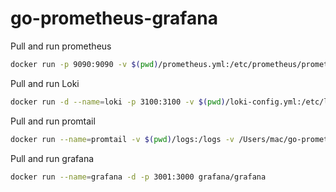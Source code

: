 # go-prometheus-grafana

Pull and run prometheus

```sh
docker run -p 9090:9090 -v $(pwd)/prometheus.yml:/etc/prometheus/prometheus.yml -d prom/prometheus
```

Pull and run Loki

```sh
docker run -d --name=loki -p 3100:3100 -v $(pwd)/loki-config.yml:/etc/loki/local-config.yml grafana/loki:latest -config.file=/etc/loki/local-config.yml
```

Pull and run promtail

```sh
docker run --name=promtail -v $(pwd)/logs:/logs -v /Users/mac/go-prometheus-grafana/promtail-config.yml:/etc/promtail/config.yml -d -p 9080:9080  grafana/promtail:latest
```

Pull and run grafana

```sh
docker run --name=grafana -d -p 3001:3000 grafana/grafana
```
